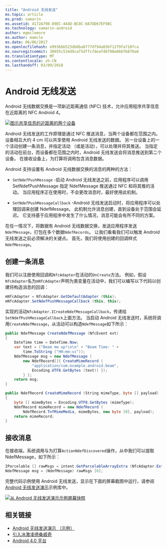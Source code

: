 ```yaml
---
title: "Android 无线发送"
ms.topic: article
ms.prod: xamarin
ms.assetid: 4172A798-89EC-444D-BC0C-0A7DD67EF98C
ms.technology: xamarin-android
author: mgmclemore
ms.author: mamcle
ms.date: 06/06/2017
ms.openlocfilehash: e9936bb523db8ba8777df94a03bf12f9fa718fca
ms.sourcegitcommit: 30055c534d9caf5dffcfdeafd6f08e666fb870a8
ms.translationtype: MT
ms.contentlocale: zh-CN
ms.lasthandoff: 03/09/2018
---
```

# <a name="android-beam"></a>Android 无线发送

Android 无线数据交换是一项新近距离通信 (NFC) 技术，允许应用程序共享信息在近距离的 NFC Android 4。

[![图示共享信息的近距离的两个设备](android-beam-images/androidbeam.png)](android-beam-images/androidbeam.png#lightbox)

Android 无线发送的工作原理是通过 NFC 推送消息，当两个设备都在范围之内。 设备相互大约 4 cm 可以共享使用 Android 无线发送的数据。 另一台设备上的一个活动创建一条消息，并指定活动 （或是活动），可以处理并将其推送。 当指定的活动在前台，而设备都在范围之内时，Android 无线发送会将消息推送到第二个设备。 在接收设备上，为打算将调用包含消息数据。

Android 支持设置有 Android 无线数据交换的消息的两种的方法：

-   `SetNdefPushMessage` -启动 Android 无线发送之前，应用程序可以调用 SetNdefPushMessage 指定 NdefMessage 推送通过 NFC 和将其推的活动。 当应用程序正在使用时，不会更改消息时，最好使用此机制。

-   `SetNdefPushMessageCallback` -Android 无线发送启动时，将应用程序可以处理回调来创建 NdefMessage。 此机制允许消息创建，直到设备处于范围会延迟。 它支持基于应用程序中发生了什么情况，消息可能会有所不同的方案。


在任一情况下，将数据有 Android 无线数据交换，发送应用程序发送`NdefMessage`，打包在多个数据`NdefRecords`。 让我们看看我们可以触发 Android 无线发送之前必须解决的关键点。 首先，我们将使用创建的回调样式`NdefMessage`。


## <a name="creating-a-message"></a>创建一条消息

我们可以注册使用回调和`NfcAdapter`在活动的`OnCreate`方法。 例如，假设`NfcAdapter`名为`mNfcAdapter`声明为类变量在活动中，我们可以编写以下代码以创建将构造消息的回调：

```csharp
mNfcAdapter = NfcAdapter.GetDefaultAdapter (this);
mNfcAdapter.SetNdefPushMessageCallback (this, this);
```

实现的活动`NfcAdapter.ICreateNdefMessageCallback`，传递给`SetNdefPushMessageCallback`上面方法。 当启动 Android 无线发送时，系统将调用`CreateNdefMessage`，从活动可以构造`NdefMessage`如下所示：

```csharp
public NdefMessage CreateNdefMessage (NfcEvent evt)
{
    DateTime time = DateTime.Now;
    var text = ("Beam me up!\n\n" + "Beam Time: " +
        time.ToString ("HH:mm:ss"));
    NdefMessage msg = new NdefMessage (
        new NdefRecord[]{ CreateMimeRecord (
            "application/com.example.android.beam",
            Encoding.UTF8.GetBytes (text)) });
        } };
    return msg;
}

public NdefRecord CreateMimeRecord (String mimeType, byte [] payload)
{
    byte [] mimeBytes = Encoding.UTF8.GetBytes (mimeType);
    NdefRecord mimeRecord = new NdefRecord (
        NdefRecord.TnfMimeMedia, mimeBytes, new byte [0], payload);
    return mimeRecord;
}
```


## <a name="receiving-a-message"></a>接收消息

在接收端，系统调用与为打算`ActionNdefDiscovered`操作，从中我们可以提取 NdefMessage，如下所示：

```csharp
IParcelable [] rawMsgs = intent.GetParcelableArrayExtra (NfcAdapter.ExtraNdefMessages);
NdefMessage msg = (NdefMessage) rawMsgs [0];
```

完整代码示例使用 Android 无线发送，显示在下面的屏幕截图中运行，请参阅[Android 无线发送演示](https://developer.xamarin.com/samples/monodroid/AndroidBeamDemo/)示例库中。

[![从 Android 无线发送演示示例屏幕快照](android-beam-images/24.png)](android-beam-images/24.png#lightbox)



## <a name="related-links"></a>相关链接

- [Android 无线发送演示 （示例）](https://developer.xamarin.com/samples/monodroid/AndroidBeamDemo/)
- [引入冰激凌德桑威奇](http://www.android.com/about/ice-cream-sandwich/)
- [Android 4.0 平台](http://developer.android.com/sdk/android-4.0.html)
